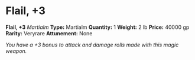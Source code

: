 # Flail, +3

**Flail, +3**
_Martialm_
**Type:** Martialm
**Quantity:** 1
**Weight:** 2 lb
**Price:** 40000 gp
**Rarity:** Veryrare
**Attunement:** None

*You have a +3 bonus to attack and damage rolls made with this magic weapon.*